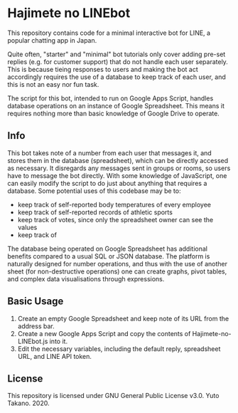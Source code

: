 # Hajimete no LINEbot

This repository contains code for a minimal interactive bot for LINE, a popular chatting app in Japan.

Quite often, "starter" and "minimal" bot tutorials only cover adding pre-set replies (e.g. for customer support) that do not handle each user separately.
This is because tieing responses to users and making the bot act accordingly requires the use of a database to keep track of each user, and this is not an easy nor fun task.

The script for this bot, intended to run on Google Apps Script, handles database operations on an instance of Google Spreadsheet. This means it requires nothing more than basic knowledge of Google Drive to operate.

## Info

This bot takes note of a number from each user that messages it, and stores them in the database (spreadsheet), which can be directly accessed as necessary.
It disregards any messages sent in groups or rooms, so users have to message the bot directly.
With some knowledge of JavaScript, one can easily modify the script to do just about anything that requires a database.
Some potential uses of this codebase may be to:

- keep track of self-reported body temperatures of every employee
- keep track of self-reported records of athletic sports
- keep track of votes, since only the spreadsheet owner can see the values
- keep track of 

The database being operated on Google Spreadsheet has additional benefits compared to a usual SQL or JSON database.
The platform is naturally designed for number operations, and thus with the use of another sheet (for non-destructive operations) one can create graphs, pivot tables, and complex data visualisations through expressions.

## Basic Usage

1. Create an empty Google Spreadsheet and keep note of its URL from the address bar.
2. Create a new Google Apps Script and copy the contents of Hajimete-no-LINEbot.js into it.
3. Edit the necessary variables, including the default reply, spreadsheet URL, and LINE API token.

## License

This repository is licensed under GNU General Public License v3.0. Yuto Takano. 2020.


